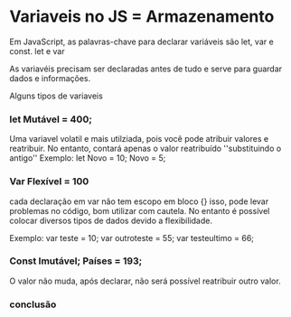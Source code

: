 # Variaveis no JS = Armazenamento

Em JavaScript, as palavras-chave para declarar variáveis são let, var e const. let e var

As variavéis precisam ser declaradas antes de tudo e serve para guardar dados e informações.

Alguns tipos de variaveis
### let Mutável = 400;
Uma variavel volatil e mais utilziada, pois você pode atribuir valores e reatribuir. No entanto, contará apenas o valor reatribuído ''substituindo o antigo''
Exemplo: let Novo = 10;
Novo = 5;


### Var Flexível = 100
cada declaração em var não tem escopo em bloco {} isso, pode levar problemas no código, bom utilizar com cautela. No entanto é possível colocar diversos tipos de dados devido a flexibilidade. 

Exemplo: 
var teste = 10;
var outroteste = 55;
var testeultimo = 66;


### Const Imutável; Países = 193;
O valor não muda, após declarar, não será possível reatribuir outro valor.

### conclusão